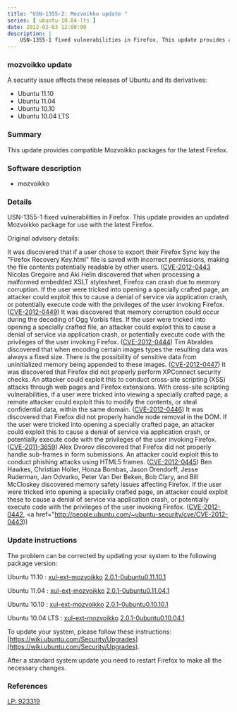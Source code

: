 ```yaml
---
title: "USN-1355-2: Mozvoikko update "
series: [ ubuntu-10.04-lts ]
date: 2012-02-03 12:00:00
description: |
    USN-1355-1 fixed vulnerabilities in Firefox. This update provides an updated Mozvoikko package for use with the latest Firefox.
--- 
```

 
### mozvoikko update

A security issue affects these releases of Ubuntu and its derivatives:

* Ubuntu 11.10
* Ubuntu 11.04
* Ubuntu 10.10
* Ubuntu 10.04 LTS

### Summary

This update provides compatible Mozvoikko packages for the latest Firefox. 

### Software description

* mozvoikko 

### Details

USN-1355-1 fixed vulnerabilities in Firefox. This update provides an updated Mozvoikko package for use with the latest Firefox.

Original advisory details:

 It was discovered that if a user chose to export their Firefox Sync key the &quot;Firefox Recovery Key.html&quot; file is saved with incorrect permissions, making the file contents potentially readable by other users. ([CVE-2012-0443](http://people.ubuntu.com/~ubuntu-security/cve/CVE-2012-0450">CVE-2012-0450</a>) Nicolas Gregoire and Aki Helin discovered that when processing a malformed embedded XSLT stylesheet, Firefox can crash due to memory corruption. If the user were tricked into opening a specially crafted page, an attacker could exploit this to cause a denial of service via application crash, or potentially execute code with the privileges of the user invoking Firefox. (<a href="http://people.ubuntu.com/~ubuntu-security/cve/CVE-2012-0449">CVE-2012-0449</a>) It was discovered that memory corruption could occur during the decoding of Ogg Vorbis files. If the user were tricked into opening a specially crafted file, an attacker could exploit this to cause a denial of service via application crash, or potentially execute code with the privileges of the user invoking Firefox. (<a href="http://people.ubuntu.com/~ubuntu-security/cve/CVE-2012-0444">CVE-2012-0444</a>) Tim Abraldes discovered that when encoding certain images types the resulting data was always a fixed size. There is the possibility of sensitive data from uninitialized memory being appended to these images. (<a href="http://people.ubuntu.com/~ubuntu-security/cve/CVE-2012-0447">CVE-2012-0447</a>) It was discovered that Firefox did not properly perform XPConnect security checks. An attacker could exploit this to conduct cross-site scripting (XSS) attacks through web pages and Firefox extensions. With cross-site scripting vulnerabilities, if a user were tricked into viewing a specially crafted page, a remote attacker could exploit this to modify the contents, or steal confidential data, within the same domain. (<a href="http://people.ubuntu.com/~ubuntu-security/cve/CVE-2012-0446">CVE-2012-0446</a>) It was discovered that Firefox did not properly handle node removal in the DOM. If the user were tricked into opening a specially crafted page, an attacker could exploit this to cause a denial of service via application crash, or potentially execute code with the privileges of the user invoking Firefox. (<a href="http://people.ubuntu.com/~ubuntu-security/cve/CVE-2011-3659">CVE-2011-3659</a>) Alex Dvorov discovered that Firefox did not properly handle sub-frames in form submissions. An attacker could exploit this to conduct phishing attacks using HTML5 frames. (<a href="http://people.ubuntu.com/~ubuntu-security/cve/CVE-2012-0445">CVE-2012-0445</a>) Ben Hawkes, Christian Holler, Honza Bombas, Jason Orendorff, Jesse Ruderman, Jan Odvarko, Peter Van Der Beken, Bob Clary, and Bill McCloskey discovered memory safety issues affecting Firefox. If the user were tricked into opening a specially crafted page, an attacker could exploit these to cause a denial of service via application crash, or potentially execute code with the privileges of the user invoking Firefox. (<a href="http://people.ubuntu.com/~ubuntu-security/cve/CVE-2012-0442">CVE-2012-0442</a>, <a href="http://people.ubuntu.com/~ubuntu-security/cve/CVE-2012-0443)) 

### Update instructions

The problem can be corrected by updating your system to the following package version:

Ubuntu 11.10
 : [xul-ext-mozvoikko](https://launchpad.net/ubuntu/+source/mozvoikko) <span> [2.0.1-0ubuntu0.11.10.1](https://launchpad.net/ubuntu/+source/mozvoikko/2.0.1-0ubuntu0.11.10.1) </span> 

Ubuntu 11.04
 : [xul-ext-mozvoikko](https://launchpad.net/ubuntu/+source/mozvoikko) <span> [2.0.1-0ubuntu0.11.04.1](https://launchpad.net/ubuntu/+source/mozvoikko/2.0.1-0ubuntu0.11.04.1) </span> 

Ubuntu 10.10
 : [xul-ext-mozvoikko](https://launchpad.net/ubuntu/+source/mozvoikko) <span> [2.0.1-0ubuntu0.10.10.1](https://launchpad.net/ubuntu/+source/mozvoikko/2.0.1-0ubuntu0.10.10.1) </span> 

Ubuntu 10.04 LTS
 : [xul-ext-mozvoikko](https://launchpad.net/ubuntu/+source/mozvoikko) <span> [2.0.1-0ubuntu0.10.04.1](https://launchpad.net/ubuntu/+source/mozvoikko/2.0.1-0ubuntu0.10.04.1) </span> 

To update your system, please follow these instructions: [https://wiki.ubuntu.com/Security/Upgrades](https://wiki.ubuntu.com/Security/Upgrades).

After a standard system update you need to restart Firefox to make all the necessary changes. 

### References

 [LP: 923319](https://launchpad.net/bugs/923319)
 
